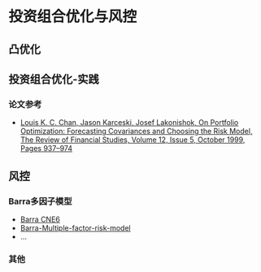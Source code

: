 # 投资组合优化与风控

## 凸优化

## 投资组合优化-实践

### 论文参考
- [Louis K. C. Chan, Jason Karceski, Josef Lakonishok, On Portfolio Optimization: Forecasting Covariances and Choosing the Risk Model, The Review of Financial Studies, Volume 12, Issue 5, October 1999, Pages 937–974](https://doi.org/10.1093/rfs/12.5.937)


## 风控

### Barra多因子模型
- [Barra CNE6](https://github.com/ShiliangZhang-nku/Barra_CNE6)
- [Barra-Multiple-factor-risk-model](https://github.com/hansihuang2016/Barra-Multiple-factor-risk-model)
- ...


### 其他
